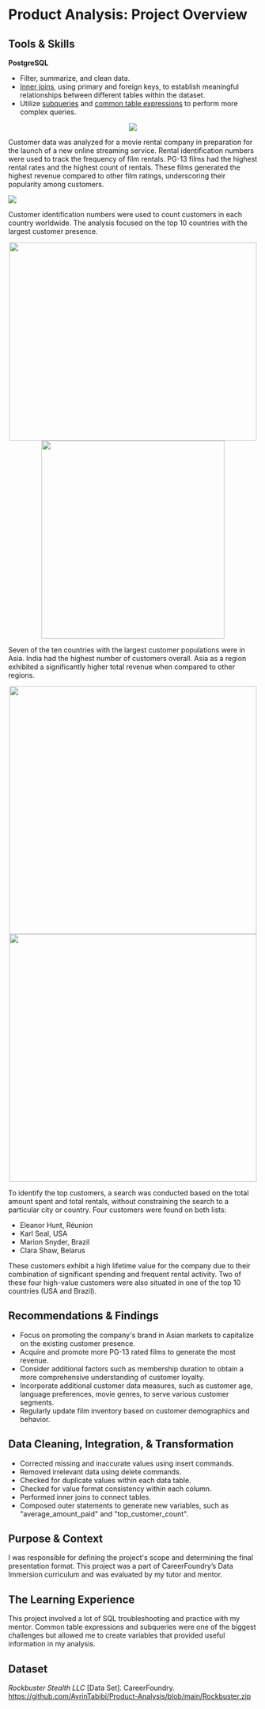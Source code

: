 # Product Analysis: Project Overview
## Tools & Skills
**PostgreSQL**
* Filter, summarize, and clean data.
* [Inner joins](https://github.com/AyrinTabibi/Product-Analysis/blob/main/SQL_Inner_Joins.sql), using primary and foreign keys, to establish meaningful relationships between different tables within the dataset.
* Utilize [subqueries](https://github.com/AyrinTabibi/Product-Analysis/blob/main/SQL_Subqueries.sql) and [common table expressions](https://github.com/AyrinTabibi/Product-Analysis/blob/main/SQL_CTE.sql) to perform more complex queries.


<p align="center">
<img src="images/Total%20Revenue%20%26%20Number%20of%20Rentals%20by%20Rating%20(2).png">
</p>

Customer data was analyzed for a movie rental company in preparation for the launch of a new online streaming service. Rental identification numbers were used to track the frequency of film rentals. PG-13 films had the highest rental rates and the highest count of rentals. These films generated the highest revenue compared to other film ratings, underscoring their popularity among customers.

<img src="images/Top%2010%20countries.png" />

Customer identification numbers were used to count customers in each country worldwide. The analysis focused on the top 10 countries with the largest customer presence.

<p align="center">
<img src="images/Map%20Revenue%20by%20Region.png" width="500" height="400">

<img src="images/Bar%20Revenue%20by%20Region.png" width="370" height="400">
</p>

Seven of the ten countries with the largest customer populations were in Asia. India had the highest number of customers overall. Asia as a region exhibited a significantly higher total revenue when compared to other regions.

<p align="center">
<img src="images/Top%20Amount%20Paid.png" width="500" height="500">

<img src="images/Top%20Rental%20Counts.png" width="500" height="500">
</p>

To identify the top customers, a search was conducted based on the total amount spent and total rentals, without constraining the search to a particular city or country. Four customers were found on both lists:
* Eleanor Hunt, Réunion
* Karl Seal, USA
* Marion Snyder, Brazil
* Clara Shaw, Belarus

These customers exhibit a high lifetime value for the company due to their combination of significant spending and frequent rental activity. Two of these four high-value customers were also situated in one of the top 10 countries (USA and Brazil).

## Recommendations & Findings
* Focus on promoting the company's brand in Asian markets to capitalize on the existing customer presence.
* Acquire and promote more PG-13 rated films to generate the most revenue.
* Consider additional factors such as membership duration to obtain a more comprehensive understanding of customer loyalty.
* Incorporate additional customer data measures, such as customer age, language preferences, movie genres, to serve various customer segments.
* Regularly update film inventory based on customer demographics and behavior.

## Data Cleaning, Integration, & Transformation
* Corrected missing and inaccurate values using insert commands.
* Removed irrelevant data using delete commands.
* Checked for duplicate values within each data table.
* Checked for value format consistency within each column.
* Performed inner joins to connect tables.
* Composed outer statements to generate new variables, such as "average_amount_paid" and "top_customer_count".

## Purpose & Context
I was responsible for defining the project's scope and determining the final presentation format. This project was a part of CareerFoundry’s Data Immersion curriculum and was evaluated by my tutor and mentor.

## The Learning Experience
This project involved a lot of SQL troubleshooting and practice with my mentor. Common table expressions and subqueries were one of the biggest challenges but allowed me to create variables that provided useful information in my analysis.

## Dataset
*Rockbuster Stealth LLC* [Data Set]. CareerFoundry. https://github.com/AyrinTabibi/Product-Analysis/blob/main/Rockbuster.zip
